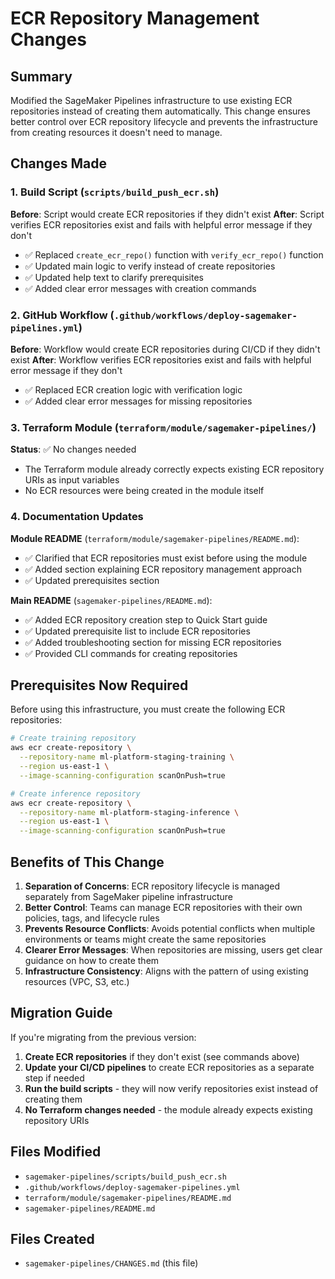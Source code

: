 # ECR Repository Management Changes

## Summary

Modified the SageMaker Pipelines infrastructure to use existing ECR repositories instead of creating them automatically. This change ensures better control over ECR repository lifecycle and prevents the infrastructure from creating resources it doesn't need to manage.

## Changes Made

### 1. Build Script (`scripts/build_push_ecr.sh`)

**Before**: Script would create ECR repositories if they didn't exist
**After**: Script verifies ECR repositories exist and fails with helpful error message if they don't

- ✅ Replaced `create_ecr_repo()` function with `verify_ecr_repo()` function
- ✅ Updated main logic to verify instead of create repositories
- ✅ Updated help text to clarify prerequisites
- ✅ Added clear error messages with creation commands

### 2. GitHub Workflow (`.github/workflows/deploy-sagemaker-pipelines.yml`)

**Before**: Workflow would create ECR repositories during CI/CD if they didn't exist
**After**: Workflow verifies ECR repositories exist and fails with helpful error message if they don't

- ✅ Replaced ECR creation logic with verification logic
- ✅ Added clear error messages for missing repositories

### 3. Terraform Module (`terraform/module/sagemaker-pipelines/`)

**Status**: ✅ No changes needed
- The Terraform module already correctly expects existing ECR repository URIs as input variables
- No ECR resources were being created in the module itself

### 4. Documentation Updates

**Module README** (`terraform/module/sagemaker-pipelines/README.md`):
- ✅ Clarified that ECR repositories must exist before using the module
- ✅ Added section explaining ECR repository management approach
- ✅ Updated prerequisites section

**Main README** (`sagemaker-pipelines/README.md`):
- ✅ Added ECR repository creation step to Quick Start guide
- ✅ Updated prerequisite list to include ECR repositories
- ✅ Added troubleshooting section for missing ECR repositories
- ✅ Provided CLI commands for creating repositories

## Prerequisites Now Required

Before using this infrastructure, you must create the following ECR repositories:

```bash
# Create training repository
aws ecr create-repository \
  --repository-name ml-platform-staging-training \
  --region us-east-1 \
  --image-scanning-configuration scanOnPush=true

# Create inference repository
aws ecr create-repository \
  --repository-name ml-platform-staging-inference \
  --region us-east-1 \
  --image-scanning-configuration scanOnPush=true
```

## Benefits of This Change

1. **Separation of Concerns**: ECR repository lifecycle is managed separately from SageMaker pipeline infrastructure
2. **Better Control**: Teams can manage ECR repositories with their own policies, tags, and lifecycle rules
3. **Prevents Resource Conflicts**: Avoids potential conflicts when multiple environments or teams might create the same repositories
4. **Clearer Error Messages**: When repositories are missing, users get clear guidance on how to create them
5. **Infrastructure Consistency**: Aligns with the pattern of using existing resources (VPC, S3, etc.)

## Migration Guide

If you're migrating from the previous version:

1. **Create ECR repositories** if they don't exist (see commands above)
2. **Update your CI/CD pipelines** to create ECR repositories as a separate step if needed
3. **Run the build scripts** - they will now verify repositories exist instead of creating them
4. **No Terraform changes needed** - the module already expects existing repository URIs

## Files Modified

- `sagemaker-pipelines/scripts/build_push_ecr.sh`
- `.github/workflows/deploy-sagemaker-pipelines.yml`
- `terraform/module/sagemaker-pipelines/README.md`
- `sagemaker-pipelines/README.md`

## Files Created

- `sagemaker-pipelines/CHANGES.md` (this file)
